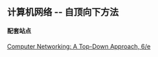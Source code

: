 ## 计算机网络 -- 自顶向下方法

#### 配套站点
[Computer Networking: A Top-Down Approach, 6/e](http://wps.pearsoned.com/ecs_kurose_compnetw_6)